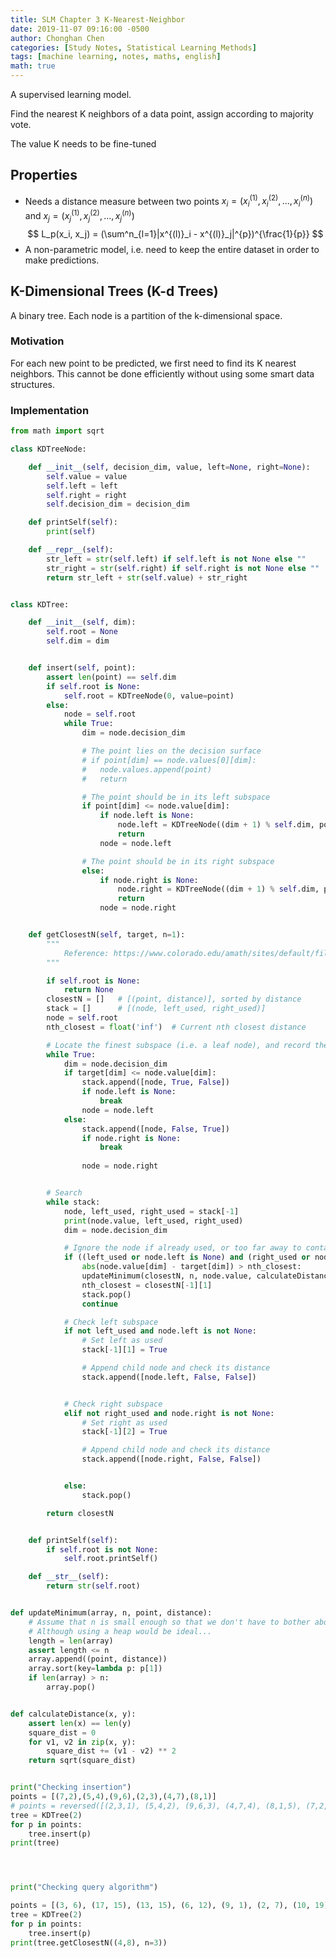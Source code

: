 ```yaml
---
title: SLM Chapter 3 K-Nearest-Neighbor
date: 2019-11-07 09:16:00 -0500
author: Chonghan Chen
categories: [Study Notes, Statistical Learning Methods]
tags: [machine learning, notes, maths, english]
math: true
---
```






A supervised learning model.

Find the nearest K neighbors of a data point, assign according to majority vote.

The value K needs to be fine-tuned



## Properties
- Needs a distance measure between two points $x_i=(x_i^{(1)}, x_i^{(2)},..., x_i^{(n)})$ and $x_j=(x_j^{(1)}, x_j^{(2)},..., x_j^{(n)})$
  $$
  L_p(x_i, x_j) = (\sum^n_{l=1}|x^{(l)}_i - x^{(l)}_j|^{p})^{\frac{1}{p}}
  $$
- A non-parametric model, i.e. need to keep the entire dataset in order to make predictions.
## K-Dimensional Trees (K-d Trees)

A binary tree. Each node is a partition of the k-dimensional space.



### Motivation

For each new point to be predicted, we first need to find its K nearest neighbors. This cannot be done efficiently without using some smart data structures.



### Implementation
```python
from math import sqrt

class KDTreeNode:

	def __init__(self, decision_dim, value, left=None, right=None):
		self.value = value
		self.left = left
		self.right = right
		self.decision_dim = decision_dim

	def printSelf(self):
		print(self)

	def __repr__(self):
		str_left = str(self.left) if self.left is not None else ""
		str_right = str(self.right) if self.right is not None else ""
		return str_left + str(self.value) + str_right


class KDTree:

	def __init__(self, dim):
		self.root = None
		self.dim = dim


	def insert(self, point):
		assert len(point) == self.dim
		if self.root is None:
			self.root = KDTreeNode(0, value=point)
		else:
			node = self.root
			while True:
				dim = node.decision_dim

				# The point lies on the decision surface
				# if point[dim] == node.values[0][dim]:
				#	node.values.append(point)
				#	return

				# The point should be in its left subspace 
				if point[dim] <= node.value[dim]:
					if node.left is None:
						node.left = KDTreeNode((dim + 1) % self.dim, point)
						return
					node = node.left

				# The point should be in its right subspace
				else:
					if node.right is None:
						node.right = KDTreeNode((dim + 1) % self.dim, point)
						return
					node = node.right


	def getClosestN(self, target, n=1):
		"""
			Reference: https://www.colorado.edu/amath/sites/default/files/attached-files/k-d_trees_and_knn_searches.pdf
		"""

		if self.root is None:
			return None
		closestN = []	# [(point, distance)], sorted by distance
		stack = []		# [(node, left_used, right_used)]
		node = self.root
		nth_closest = float('inf') 	# Current nth closest distance

		# Locate the finest subspace (i.e. a leaf node), and record the path along the way
		while True:
			dim = node.decision_dim
			if target[dim] <= node.value[dim]:
				stack.append([node, True, False])
				if node.left is None:
					break
				node = node.left
			else:
				stack.append([node, False, True])
				if node.right is None:
					break
				
				node = node.right


		# Search
		while stack:
			node, left_used, right_used = stack[-1]
			print(node.value, left_used, right_used)
			dim = node.decision_dim

			# Ignore the node if already used, or too far away to contain any closer point. 
			if ((left_used or node.left is None) and (right_used or node.right is None)) or \
				abs(node.value[dim] - target[dim]) > nth_closest:
				updateMinimum(closestN, n, node.value, calculateDistance(target, node.value))
				nth_closest = closestN[-1][1]
				stack.pop()
				continue

			# Check left subspace
			if not left_used and node.left is not None:
				# Set left as used
				stack[-1][1] = True

				# Append child node and check its distance
				stack.append([node.left, False, False])


			# Check right subspace
			elif not right_used and node.right is not None:
				# Set right as used
				stack[-1][2] = True

				# Append child node and check its distance
				stack.append([node.right, False, False])


			else:
				stack.pop()

		return closestN


	def printSelf(self):
		if self.root is not None:
			self.root.printSelf()

	def __str__(self):
		return str(self.root)


def updateMinimum(array, n, point, distance):
	# Assume that n is small enough so that we don't have to bother about performance...
	# Although using a heap would be ideal...
	length = len(array)
	assert length <= n
	array.append((point, distance))
	array.sort(key=lambda p: p[1])
	if len(array) > n:
		array.pop()


def calculateDistance(x, y):
	assert len(x) == len(y)
	square_dist = 0
	for v1, v2 in zip(x, y):
		square_dist += (v1 - v2) ** 2
	return sqrt(square_dist)


print("Checking insertion")
points = [(7,2),(5,4),(9,6),(2,3),(4,7),(8,1)]
# points = reversed([(2,3,1), (5,4,2), (9,6,3), (4,7,4), (8,1,5), (7,2,6)])
tree = KDTree(2)
for p in points:
	tree.insert(p)
print(tree)




print("Checking query algorithm")

points = [(3, 6), (17, 15), (13, 15), (6, 12), (9, 1), (2, 7), (10, 19)]
tree = KDTree(2)
for p in points:
	tree.insert(p)
print(tree.getClosestN((4,8), n=3))

```



